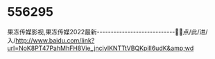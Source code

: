 # 556295
果冻传媒影视,果冻传媒2022最新----------------------------🔶🔶点/此/进/入/http://www.baidu.com/link?url=NoK8PT47PahMhFH8Vie_jnciyIKNTTtVBQKpill6udK&amp;wd
